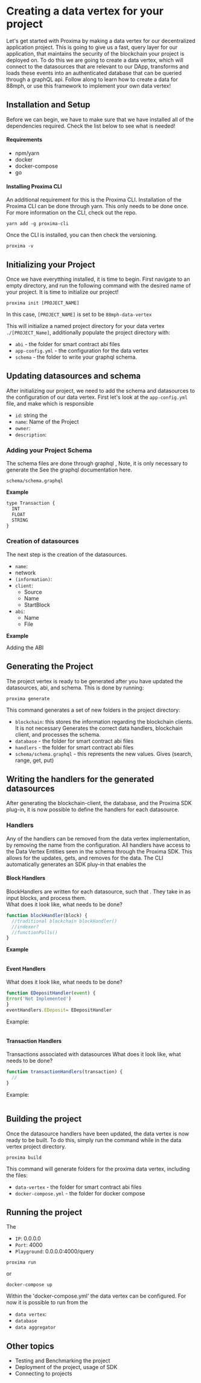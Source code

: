 # Creating a data vertex for your project

Let's get started with Proxima by making a data vertex for our decentralized application project. 
This is going to give us a fast, query layer for our application, that maintains the security of the blockchain your project is deployed on. To do this we are going to create a data vertex, which will connect to the datasources that are relevant to our DApp, transforms and loads these events into an authenticated database that can be queried through a graphQL api. 
Follow along to learn how to create a data for 88mph, or use this framework to implement your own data vertex!

## Installation and Setup

Before we can begin, we have to make sure that we have installed all of the dependencies required. Check the list below to see what is needed!

#### Requirements

- npm/yarn
- docker 
- docker-compose
- go 

#### Installing Proxima CLI
An additional requirement for this is the Proxima CLI. Installation of the Proxima CLI can be done through yarn. This only needs to be done once. For more information on the CLI, check out the repo.
```
yarn add -g proxima-cli
```
Once the CLI is installed, you can then check the versioning.

```
proxima -v
```

## Initializing your Project

Once we have everytthing installed, it is time to begin. First navigate to an empty directory, and run the following command with the desired name of your project. It is time to initialize our project!

```
proxima init [PROJECT_NAME]
```

In this case, `[PROJECT_NAME]` is set to be `88mph-data-vertex`

This will initialize a named project directory for your data vertex `./[PROJECT_Name]`, additionally populate the project directory with:
- `abi` - the folder for smart contract abi files
- `app-config.yml` - the configuration for the data vertex
- `schema` - the folder to write your graphql schema.


## Updating datasources and schema
After initializing our project, we need to add the schema and datasources to the configuration of our data vertex. First let's look at the `app-config.yml` file, and make  which is responsible

- `id`: string the
- `name`: Name of the Project
- `owner`:
- `description`:



### Adding your Project Schema
The schema files are done through graphql ,
Note, it is only necessary to generate the
See the graphql documentation here.

`schema/schema.graphql`


**Example**

```javascript
type Transaction {
  INT
  FLOAT
  STRING
}
```


### Creation of datasources



The next step is the creation of the datasources.
- `name`:
- network 
- `(information)`:
- `client`:
  - Source 
  - Name 
  - StartBlock
- `abi`:
  - Name 
  - File 


**Example**

Adding the ABI


## Generating the Project
The project vertex is ready to be generated after you have updated the datasources, abi, and schema. This is done by running:

```
proxima generate
```

This command generates a set of new folders in the project directory:
- `blockchain`: this stores the information regarding the blockchain clients. It is not necessary
Generates the correct data handlers, blockchain client, and processes the schema.
- `database` - the folder for smart contract abi files
- `handlers` - the folder for smart contract abi files
- `schema/schema.graphql` - this represents the new values. Gives (search, range, get, put)

## Writing the handlers for the generated datasources
After generating the blockchain-client, the database, and the Proxima SDK plug-in, it is now possible to define the handlers for each datasource.

### Handlers
Any of the handlers can be removed from the data vertex implementation, by removing the name from the configuration. All handlers have access to the Data Vertex Entities seen in the schema through the Proxima SDK. This allows for the updates, gets, and removes for the data. The CLI automatically generates an SDK pluy-in that enables the 


#### Block Handlers
BlockHandlers are written for each datasource, such that . They take in as input blocks, and process them.  
What does it look like, what needs to be done?

```javascript
function blockHandler(block) {
  //traditional blockchain blockHandler()
  //indexer?
  //functionPolls()
}
```

**Example**
```

```

#### Event Handlers
What does it look like, what needs to be done?

```javascript
function EDepositHandler(event) {
Error('Not Implemented')
}
eventHandlers.EDeposit= EDepositHandler
```

Example:
```

```

#### Transaction Handlers
Transactions associated with datasources
What does it look like, what needs to be done?

```javascript
function transactionHandlers(transaction) {
  //
}
```

Example:
```

```

## Building the project
Once the datasource handlers have been updated, the data vertex is now ready to be built. To do this, simply run the command while in the data vertex project directory.

```
proxima build
```

This command will generate folders for the proxima data vertex, including the files:

- `data-vertex` - the folder for smart contract abi files
- `docker-compose.yml` - the folder for docker compose



## Running the project
The 

- `IP`: 0.0.0.0
- `Port`: 4000
- `Playground`: 0.0.0.0:4000/query

```
proxima run
```
or
```
docker-compose up
```

Within the 'docker-compose.yml' the data vertex can be configured. 
For now it is possible to run from the 
- `data vertex`:
- `database`
- `data aggregator`


## Other topics
- Testing and Benchmarking the project
- Deployment of the project, usage of SDK
- Connecting to projects
